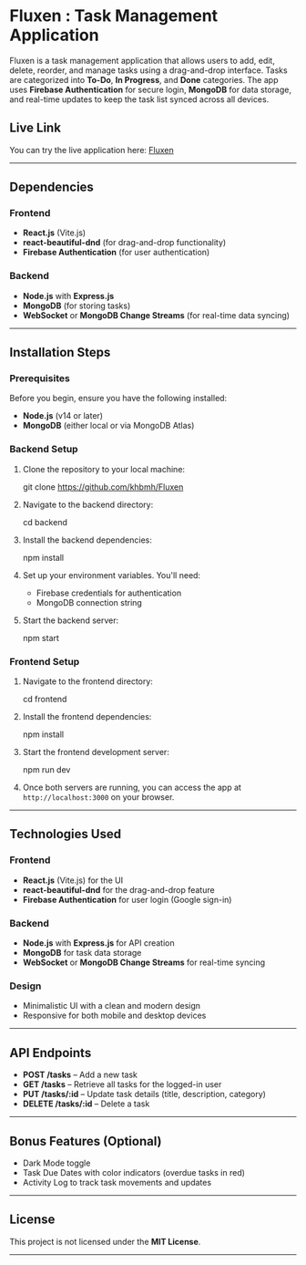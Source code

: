 
# Fluxen : Task Management Application

Fluxen is a task management application that allows users to add, edit, delete, reorder, and manage tasks using a drag-and-drop interface. Tasks are categorized into **To-Do**, **In Progress**, and **Done** categories. The app uses **Firebase Authentication** for secure login, **MongoDB** for data storage, and real-time updates to keep the task list synced across all devices.

## Live Link

You can try the live application here: [Fluxen](https://fluxen.netlify.app/)

---

## Dependencies

### Frontend
- **React.js** (Vite.js)
- **react-beautiful-dnd** (for drag-and-drop functionality)
- **Firebase Authentication** (for user authentication)

### Backend
- **Node.js** with **Express.js**
- **MongoDB** (for storing tasks)
- **WebSocket** or **MongoDB Change Streams** (for real-time data syncing)

---

## Installation Steps

### Prerequisites
Before you begin, ensure you have the following installed:
- **Node.js** (v14 or later)
- **MongoDB** (either local or via MongoDB Atlas)

### Backend Setup
1. Clone the repository to your local machine:

   git clone https://github.com/khbmh/Fluxen


2. Navigate to the backend directory:

   cd backend


3. Install the backend dependencies:

   npm install


4. Set up your environment variables. You'll need:
   - Firebase credentials for authentication
   - MongoDB connection string

5. Start the backend server:

   npm start


### Frontend Setup
1. Navigate to the frontend directory:

   cd frontend


2. Install the frontend dependencies:

   npm install


3. Start the frontend development server:

   npm run dev


4. Once both servers are running, you can access the app at `http://localhost:3000` on your browser.

---

## Technologies Used

### Frontend
- **React.js** (Vite.js) for the UI
- **react-beautiful-dnd** for the drag-and-drop feature
- **Firebase Authentication** for user login (Google sign-in)

### Backend
- **Node.js** with **Express.js** for API creation
- **MongoDB** for task data storage
- **WebSocket** or **MongoDB Change Streams** for real-time syncing

### Design
- Minimalistic UI with a clean and modern design
- Responsive for both mobile and desktop devices

---

## API Endpoints
- **POST /tasks** – Add a new task
- **GET /tasks** – Retrieve all tasks for the logged-in user
- **PUT /tasks/:id** – Update task details (title, description, category)
- **DELETE /tasks/:id** – Delete a task

---

## Bonus Features (Optional)
- Dark Mode toggle
- Task Due Dates with color indicators (overdue tasks in red)
- Activity Log to track task movements and updates



---

## License
This project is not licensed under the **MIT License**.

---


